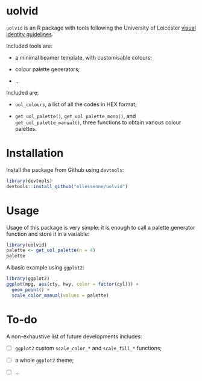 # uolvid

`uolvid` is an R package with tools following the University of Leicester [visual identity guidelines](http://www2.le.ac.uk/offices/cap/marcomms/creative/identity).

Included tools are:

- a minimal beamer template, with customisable colours;

- colour palette generators;

- ...

Included are:

- `uol_colours`, a list of all the codes in HEX format;

- `get_uol_palette()`, `get_uol_palette_mono()`, and `get_uol_palette_manual()`, three functions to obtain various colour palettes.

# Installation

Install the package from Github using `devtools`:

```r
library(devtools)
devtools::install_github("ellessenne/uolvid")
```
# Usage

Usage of this package is very simple: it is enough to call a palette generator function and store it in a variable:

```r
library(uolvid)
palette <- get_uol_palette(n = 4)
palette
```

A basic example using `ggplot2`:

```r
library(ggplot2)
ggplot(mpg, aes(cty, hwy, color = factor(cyl))) +
  geom_point() +
  scale_color_manual(values = palette)
```

# To-do

A non-exhaustive list of future developments includes:

- [ ] `ggplot2` custom `scale_color_*` and `scale_fill_*` functions;

- [ ] a whole `ggplot2` theme;

- [ ] ...
